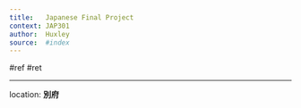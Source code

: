 ```yaml
---
title:   Japanese Final Project
context: JAP301
author:  Huxley
source:  #index
---
```


#ref #ret

---

location: **別府**








